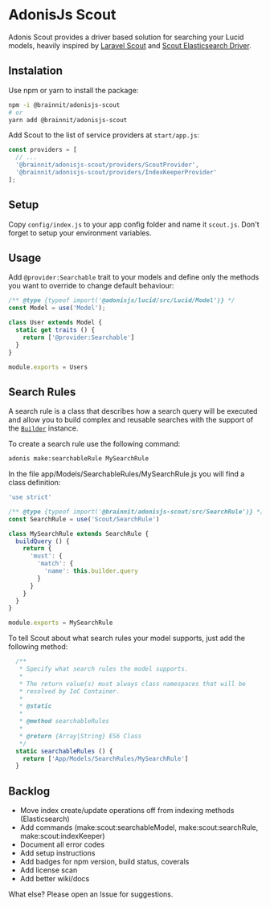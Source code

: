 # AdonisJs Scout

Adonis Scout provides a driver based solution for searching your Lucid models, heavily inspired by [Laravel Scout](https://github.com/laravel/scout) and [Scout Elasticsearch Driver](https://github.com/babenkoivan/scout-elasticsearch-driver).

## Instalation

Use npm or yarn to install the package:

```sh
npm -i @brainnit/adonisjs-scout
# or
yarn add @brainnit/adonisjs-scout
```

Add Scout to the list of service providers at `start/app.js`:

```js
const providers = [
  // ...
  '@brainnit/adonisjs-scout/providers/ScoutProvider',
  '@brainnit/adonisjs-scout/providers/IndexKeeperProvider'
];
```

## Setup

Copy `config/index.js` to your app config folder and name it `scout.js`. Don't forget to setup your environment variables.

## Usage

Add `@provider:Searchable` trait to your models and define only the methods you want to override to change default behaviour:

```js
/** @type {typeof import('@adonisjs/lucid/src/Lucid/Model')} */
const Model = use('Model');

class User extends Model {
  static get traits () {
    return ['@provider:Searchable']
  }
}

module.exports = Users
```

## Search Rules

A search rule is a class that describes how a search query will be executed and allow you to build complex and reusable searches with the support of the [`Builder`](/src/Builder.js) instance.

To create a search rule use the following command:

```sh
adonis make:searchableRule MySearchRule
```

In the file app/Models/SearchableRules/MySearchRule.js you will find a class definition:

```js
'use strict'

/** @type {typeof import('@brainnit/adonisjs-scout/src/SearchRule')} */
const SearchRule = use('Scout/SearchRule')

class MySearchRule extends SearchRule {
  buildQuery () {
    return {
      'must': {
        'match': {
          'name': this.builder.query
        }
      }
    }
  }
}

module.exports = MySearchRule
```

To tell Scout about what search rules your model supports, just add the following method:

```js
  /**
   * Specify what search rules the model supports.
   * 
   * The return value(s) must always class namespaces that will be
   * resolved by IoC Container.
   *
   * @static
   * 
   * @method searchableRules
   * 
   * @return {Array|String} ES6 Class
   */
  static searchableRules () {
    return ['App/Models/SearchRules/MySearchRule']
  }
```
## Backlog

- Move index create/update operations off from indexing methods (Elasticsearch) 
- Add commands (make:scout:searchableModel, make:scout:searchRule, make:scout:indexKeeper)
- Document all error codes
- Add setup instructions
- Add badges for npm version, build status, coverals
- Add license scan
- Add better wiki/docs

What else? Please open an Issue for suggestions.
